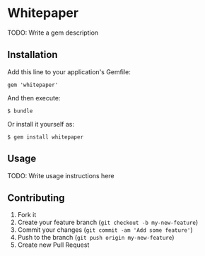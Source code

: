 # Whitepaper

TODO: Write a gem description

## Installation

Add this line to your application's Gemfile:

    gem 'whitepaper'

And then execute:

    $ bundle

Or install it yourself as:

    $ gem install whitepaper

## Usage

TODO: Write usage instructions here

## Contributing

1. Fork it
2. Create your feature branch (`git checkout -b my-new-feature`)
3. Commit your changes (`git commit -am 'Add some feature'`)
4. Push to the branch (`git push origin my-new-feature`)
5. Create new Pull Request
